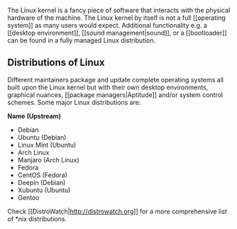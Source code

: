 The Linux kernel is a fancy piece of software that interacts with the physical hardware of the machine. The Linux kernel by itself is not a full [[operating system]] as many users would expect. Additional functionality e.g. a [[desktop environment]], [[sound management|sound]], or a [[bootloader]] can be found in a fully managed Linux distribution. 

## Distributions of Linux

Different maintainers package and update complete operating systems all built upon the Linux kernel but with their own desktop environments, graphical nuances, [[package managers|Aptitude]] and/or system control schemes. Some major Linux distributions are:

**Name (Upstream)**
* Debian
* Ubuntu (Debian)
* Linux Mint (Ubuntu)
* Arch Linux
* Manjaro (Arch Linux)
* Fedora
* CentOS (Fedora)
* Deepin (Debian)
* Xubuntu (Ubuntu)
* Gentoo

Check [[DistroWatch|http://distrowatch.org]] for a more comprehensive list of *nix distributions.